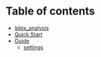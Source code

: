 # Table of contents

* [lplex\_analysis](README.md)
* [Quick Start](docs/quick-start.md)
* [Guide](docs/guide/guide.md)
  * [settings](docs/guide/settings.md)
